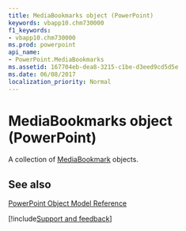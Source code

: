 ```yaml
---
title: MediaBookmarks object (PowerPoint)
keywords: vbapp10.chm730000
f1_keywords:
- vbapp10.chm730000
ms.prod: powerpoint
api_name:
- PowerPoint.MediaBookmarks
ms.assetid: 167704eb-dea8-3215-c1be-d3eed9cd5d5e
ms.date: 06/08/2017
localization_priority: Normal
---
```



# MediaBookmarks object (PowerPoint)

A collection of [MediaBookmark](PowerPoint.MediaBookmark.md) objects.


## See also


[PowerPoint Object Model Reference](overview/PowerPoint/object-model.md)

[!include[Support and feedback](~/includes/feedback-boilerplate.md)]